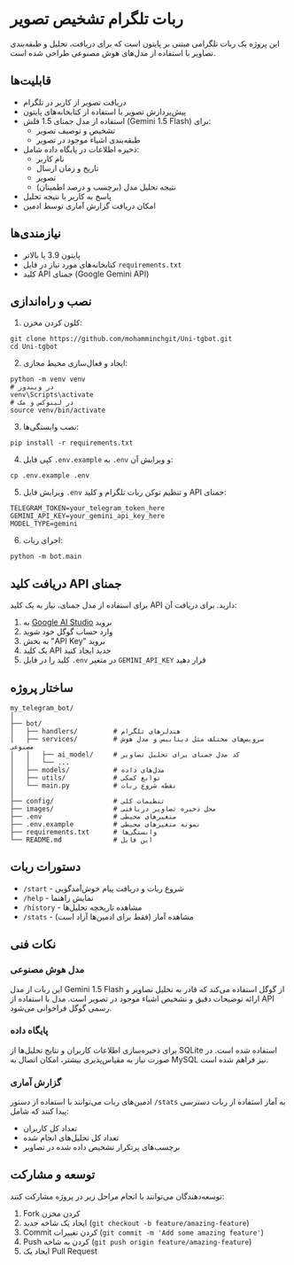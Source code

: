 # ربات تلگرام تشخیص تصویر

این پروژه یک ربات تلگرامی مبتنی بر پایتون است که برای دریافت، تحلیل و طبقه‌بندی تصاویر با استفاده از مدل‌های هوش مصنوعی طراحی شده است.

## قابلیت‌ها

- دریافت تصویر از کاربر در تلگرام
- پیش‌پردازش تصویر با استفاده از کتابخانه‌های پایتون
- استفاده از مدل جمنای 1.5 فلش (Gemini 1.5 Flash) برای:
  - تشخیص و توصیف تصویر
  - طبقه‌بندی اشیاء موجود در تصویر
- ذخیره اطلاعات در پایگاه داده شامل:
  - نام کاربر
  - تاریخ و زمان ارسال
  - تصویر
  - نتیجه تحلیل مدل (برچسب و درصد اطمینان)
- پاسخ به کاربر با نتیجه تحلیل
- امکان دریافت گزارش آماری توسط ادمین

## نیازمندی‌ها

- پایتون 3.9 یا بالاتر
- کتابخانه‌های مورد نیاز در فایل `requirements.txt`
- کلید API جمنای (Google Gemini API)

## نصب و راه‌اندازی

1. کلون کردن مخزن:
```
git clone https://github.com/mohamminchgit/Uni-tgbot.git
cd Uni-tgbot
```

2. ایجاد و فعال‌سازی محیط مجازی:
```
python -m venv venv
# در ویندوز
venv\Scripts\activate
# در لینوکس و مک
source venv/bin/activate
```

3. نصب وابستگی‌ها:
```
pip install -r requirements.txt
```

4. کپی فایل `.env.example` به `.env` و ویرایش آن:
```
cp .env.example .env
```

5. ویرایش فایل `.env` و تنظیم توکن ربات تلگرام و کلید API جمنای:
```
TELEGRAM_TOKEN=your_telegram_token_here
GEMINI_API_KEY=your_gemini_api_key_here
MODEL_TYPE=gemini
```

6. اجرای ربات:
```
python -m bot.main
```

## دریافت کلید API جمنای

برای استفاده از مدل جمنای، نیاز به یک کلید API دارید. برای دریافت آن:

1. به [Google AI Studio](https://makersuite.google.com/) بروید
2. وارد حساب گوگل خود شوید
3. به بخش "API Key" بروید
4. یک کلید API جدید ایجاد کنید
5. کلید را در فایل `.env` در متغیر `GEMINI_API_KEY` قرار دهید

## ساختار پروژه

```
my_telegram_bot/
│
├── bot/
│   ├── handlers/         # هندلرهای تلگرام
│   ├── services/         # سرویس‌های مختلف مثل دیتابیس و مدل هوش مصنوعی
│   │   ├── ai_model/     # کد مدل جمنای برای تحلیل تصاویر
│   │   └── ...
│   ├── models/           # مدل‌های داده
│   ├── utils/            # توابع کمکی
│   └── main.py           # نقطه شروع ربات
│
├── config/               # تنظیمات کلی
├── images/               # محل ذخیره تصاویر دریافتی
├── .env                  # متغیرهای محیطی
├── .env.example          # نمونه متغیرهای محیطی
├── requirements.txt      # وابستگی‌ها
└── README.md             # این فایل
```

## دستورات ربات

- `/start` - شروع ربات و دریافت پیام خوش‌آمدگویی
- `/help` - نمایش راهنما
- `/history` - مشاهده تاریخچه تحلیل‌ها
- `/stats` - مشاهده آمار (فقط برای ادمین‌ها آزاد است)

## نکات فنی

### مدل هوش مصنوعی
این ربات از مدل Gemini 1.5 Flash از گوگل استفاده می‌کند که قادر به تحلیل تصاویر و ارائه توضیحات دقیق و تشخیص اشیاء موجود در تصویر است. مدل با استفاده از API رسمی گوگل فراخوانی می‌شود.

### پایگاه داده
برای ذخیره‌سازی اطلاعات کاربران و نتایج تحلیل‌ها از SQLite استفاده شده است. در صورت نیاز به مقیاس‌پذیری بیشتر، امکان اتصال به MySQL نیز فراهم شده است.

### گزارش آماری
ادمین‌های ربات می‌توانند با استفاده از دستور `/stats` به آمار استفاده از ربات دسترسی پیدا کنند که شامل:
- تعداد کل کاربران
- تعداد کل تحلیل‌های انجام شده
- برچسب‌های پرتکرار تشخیص داده شده در تصاویر

## توسعه و مشارکت

توسعه‌دهندگان می‌توانند با انجام مراحل زیر در پروژه مشارکت کنند:

1. Fork کردن مخزن
2. ایجاد یک شاخه جدید (`git checkout -b feature/amazing-feature`)
3. Commit کردن تغییرات (`git commit -m 'Add some amazing feature'`)
4. Push کردن به شاخه (`git push origin feature/amazing-feature`)
5. ایجاد یک Pull Request 